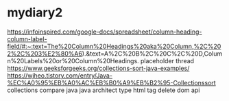 # mydiary2

https://infoinspired.com/google-docs/spreadsheet/column-heading-column-label-field/#:~:text=The%20Column%20Headings%20aka%20Column,%2C%202%2C%203%E2%80%A6).&text=A%2C%20B%2C%20C%2C%20D,Column%20Labels%20or%20Column%20Headings.
placeholder
thread
https://www.geeksforgeeks.org/collections-sort-java-examples/
https://wjheo.tistory.com/entry/Java-%EC%A0%95%EB%A0%AC%EB%B0%A9%EB%B2%95-Collectionssort
collections compare java
java architect type
html tag delete
dom api
